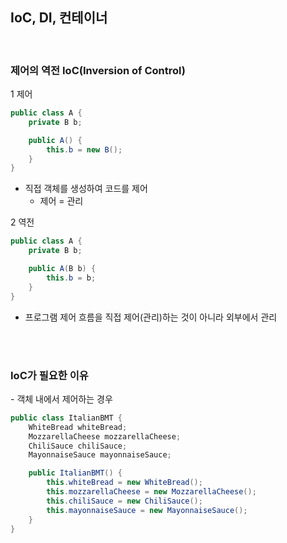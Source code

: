 <h2>IoC, DI, 컨테이너</h2>

<br>

<h3>제어의 역전 IoC(Inversion of Control)</h3>
1 제어

```java
public class A {
    private B b;

    public A() {
        this.b = new B();
    }
}
```

- 직접 객체를 생성하여 코드를 제어
    - 제어 = 관리

2 역전

```java
public class A {
    private B b;

    public A(B b) {
        this.b = b;
    }
}
```

- 프로그램 제어 흐름을 직접 제어(관리)하는 것이 아니라 외부에서 관리

<br><br>

<h3>IoC가 필요한 이유</h3>
- 객체 내에서 제어하는 경우

```java
public class ItalianBMT {
    WhiteBread whiteBread;
    MozzarellaCheese mozzarellaCheese;
    ChiliSauce chiliSauce;
    MayonnaiseSauce mayonnaiseSauce;

    public ItalianBMT() {
        this.whiteBread = new WhiteBread();
        this.mozzarellaCheese = new MozzarellaCheese();
        this.chiliSauce = new ChiliSauce();
        this.mayonnaiseSauce = new MayonnaiseSauce();
    }
}
```